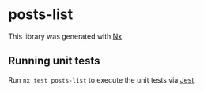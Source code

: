 # posts-list

This library was generated with [Nx](https://nx.dev).

## Running unit tests

Run `nx test posts-list` to execute the unit tests via [Jest](https://jestjs.io).
